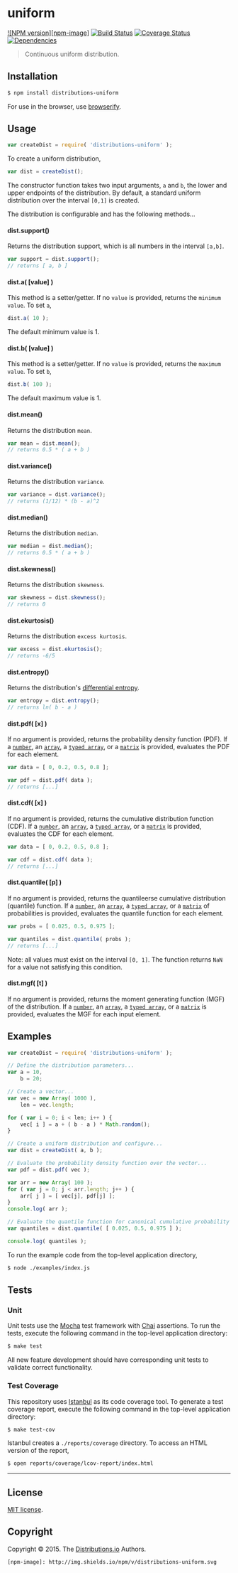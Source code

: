 uniform
===
[![NPM version][npm-image]][npm-url] [![Build Status][travis-image]][travis-url] [![Coverage Status][coveralls-image]][coveralls-url] [![Dependencies][dependencies-image]][dependencies-url]

> Continuous uniform distribution.


## Installation

``` bash
$ npm install distributions-uniform
```

For use in the browser, use [browserify](https://github.com/substack/node-browserify).


## Usage

``` javascript
var createDist = require( 'distributions-uniform' );
```

To create a uniform distribution,

``` javascript
var dist = createDist();
```

The constructor function takes two input arguments, `a` and `b`, the lower and upper endpoints of the distribution. By default, a standard uniform distribution over the interval `[0,1]` is created.

The distribution is configurable and has the following methods...


#### dist.support()

Returns the distribution support, which is all numbers in the interval `[a,b]`.

``` javascript
var support = dist.support();
// returns [ a, b ]
```


#### dist.a( [value] )

This method is a setter/getter. If no `value` is provided, returns the `minimum value`. To set `a`,

``` javascript
dist.a( 10 );
```

The default minimum value is 1.

#### dist.b( [value] )

This method is a setter/getter. If no `value` is provided, returns the `maximum value`. To set `b`,

``` javascript
dist.b( 100 );
```

The default maximum value is 1.

#### dist.mean()

Returns the distribution `mean`.

``` javascript
var mean = dist.mean();
// returns 0.5 * ( a + b )
```


#### dist.variance()

Returns the distribution `variance`.

``` javascript
var variance = dist.variance();
// returns (1/12) * (b - a)^2
```


#### dist.median()

Returns the distribution `median`.

``` javascript
var median = dist.median();
// returns 0.5 * ( a + b )
```

#### dist.skewness()

Returns the distribution `skewness`.

``` javascript
var skewness = dist.skewness();
// returns 0
```

#### dist.ekurtosis()

Returns the distribution `excess kurtosis`.

``` javascript
var excess = dist.ekurtosis();
// returns -6/5
```

#### dist.entropy()

Returns the distribution's [differential entropy](http://en.wikipedia.org/wiki/Differential_entropy).

``` javascript
var entropy = dist.entropy();
// returns ln( b - a )
```

#### dist.pdf( [x] )

If no argument is provided, returns the probability density function (PDF). If a [`number`](https://developer.mozilla.org/en-US/docs/Web/JavaScript/Reference/Global_Objects/Number), an [`array`](https://developer.mozilla.org/en-US/docs/Web/JavaScript/Reference/Global_Objects/Array), a [`typed array`](https://developer.mozilla.org/en-US/docs/Web/JavaScript/Typed_arrays), or a [`matrix`](https://github.com/dstructs/matrix) is provided, evaluates the PDF for each element.

``` javascript
var data = [ 0, 0.2, 0.5, 0.8 ];

var pdf = dist.pdf( data );
// returns [...]
```

#### dist.cdf( [x] )

If no argument is provided, returns the cumulative distribution function (CDF). If a [`number`](https://developer.mozilla.org/en-US/docs/Web/JavaScript/Reference/Global_Objects/Number), an [`array`](https://developer.mozilla.org/en-US/docs/Web/JavaScript/Reference/Global_Objects/Array), a [`typed array`](https://developer.mozilla.org/en-US/docs/Web/JavaScript/Typed_arrays), or a [`matrix`](https://github.com/dstructs/matrix) is provided, evaluates the CDF for each element.


``` javascript
var data = [ 0, 0.2, 0.5, 0.8 ];

var cdf = dist.cdf( data );
// returns [...]
```


#### dist.quantile( [p] )

If no argument is provided, returns the quantileerse cumulative distribution (quantile) function. If a [`number`](https://developer.mozilla.org/en-US/docs/Web/JavaScript/Reference/Global_Objects/Number), an [`array`](https://developer.mozilla.org/en-US/docs/Web/JavaScript/Reference/Global_Objects/Array), a [`typed array`](https://developer.mozilla.org/en-US/docs/Web/JavaScript/Typed_arrays), or a [`matrix`](https://github.com/dstructs/matrix) of probabilities is provided, evaluates the quantile function for each element.

``` javascript
var probs = [ 0.025, 0.5, 0.975 ];

var quantiles = dist.quantile( probs );
// returns [...]
```

Note: all values must exist on the interval `[0, 1]`. The function returns `NaN` for a value not satisfying this condition.

#### dist.mgf( [t] )

If no argument is provided, returns the moment generating function (MGF) of the distribution. If a [`number`](https://developer.mozilla.org/en-US/docs/Web/JavaScript/Reference/Global_Objects/Number), an [`array`](https://developer.mozilla.org/en-US/docs/Web/JavaScript/Reference/Global_Objects/Array), a [`typed array`](https://developer.mozilla.org/en-US/docs/Web/JavaScript/Typed_arrays), or a [`matrix`](https://github.com/dstructs/matrix) is provided, evaluates the MGF for each input element.


## Examples

``` javascript
var createDist = require( 'distributions-uniform' );

// Define the distribution parameters...
var a = 10,
	b = 20;

// Create a vector...
var vec = new Array( 1000 ),
	len = vec.length;

for ( var i = 0; i < len; i++ ) {
	vec[ i ] = a + ( b - a ) * Math.random();
}

// Create a uniform distribution and configure...
var dist = createDist( a, b );

// Evaluate the probability density function over the vector...
var pdf = dist.pdf( vec );

var arr = new Array( 100 );
for ( var j = 0; j < arr.length; j++ ) {
	arr[ j ] = [ vec[j], pdf[j] ];
}
console.log( arr );

// Evaluate the quantile function for canonical cumulative probability values...
var quantiles = dist.quantile( [ 0.025, 0.5, 0.975 ] );

console.log( quantiles );

```

To run the example code from the top-level application directory,

``` bash
$ node ./examples/index.js
```


## Tests

### Unit

Unit tests use the [Mocha](http://mochajs.org) test framework with [Chai](http://chaijs.com) assertions. To run the tests, execute the following command in the top-level application directory:

``` bash
$ make test
```

All new feature development should have corresponding unit tests to validate correct functionality.


### Test Coverage

This repository uses [Istanbul](https://github.com/gotwarlost/istanbul) as its code coverage tool. To generate a test coverage report, execute the following command in the top-level application directory:

``` bash
$ make test-cov
```

Istanbul creates a `./reports/coverage` directory. To access an HTML version of the report,

``` bash
$ open reports/coverage/lcov-report/index.html
```


---
## License

[MIT license](http://opensource.org/licenses/MIT).


## Copyright

Copyright &copy; 2015. The [Distributions.io](https://github.com/distributions-io) Authors.

	[npm-image]: http://img.shields.io/npm/v/distributions-uniform.svg
[npm-url]: https://npmjs.org/package/distributions-uniform

[travis-image]: http://img.shields.io/travis/distributions-io/uniform/master.svg
[travis-url]: https://travis-ci.org/distributions-io/uniform

[coveralls-image]: https://img.shields.io/coveralls/distributions-io/uniform/master.svg
[coveralls-url]: https://coveralls.io/r/distributions-io/uniform?branch=master

[dependencies-image]: http://img.shields.io/david/distributions-io/uniform.svg
[dependencies-url]: https://david-dm.org/distributions-io/uniform

[dev-dependencies-image]: http://img.shields.io/david/dev/distributions-io/uniform.svg
[dev-dependencies-url]: https://david-dm.org/dev/distributions-io/uniform

[github-issues-image]: http://img.shields.io/github/issues/distributions-io/uniform.svg
[github-issues-url]: https://github.com/distributions-io/uniform/issues
